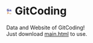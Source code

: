 # ![icon](https://raw.githubusercontent.com/smopuim2/OJ-data/main/server/ico.ico)  GitCoding

Data and Website of GitCoding!  
Just download [main.html](https://github.com/smopuim2/OJ-data/blob/main/user_file/main.html) to use.
